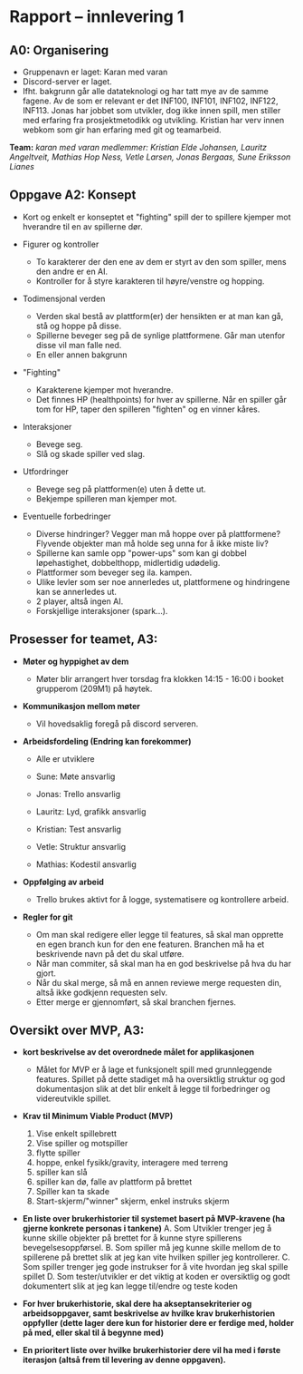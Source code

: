 # Rapport – innlevering 1

## A0: Organisering
* Gruppenavn er laget: Karan med varan
* Discord-server er laget.
* Ifht. bakgrunn går alle datateknologi og har tatt mye av de samme fagene. Av de som er relevant er det INF100, INF101, INF102, INF122, INF113. Jonas har jobbet som utvikler, dog ikke innen spill, men stiller med erfaring fra prosjektmetodikk og utvikling. Kristian har verv innen webkom som gir han erfaring med git og teamarbeid.

**Team:** *karan med varan* *medlemmer: Kristian Elde Johansen, Lauritz Angeltveit, Mathias Hop Ness, Vetle Larsen, Jonas Bergaas, Sune Eriksson Lianes*


## Oppgave A2: Konsept
* Kort og enkelt er konseptet et "fighting" spill der to spillere kjemper mot hverandre til en av spillerne dør. 

* Figurer og kontroller
    * To karakterer der den ene av dem er styrt av den som spiller, mens den andre er en AI.
    * Kontroller for å styre karakteren til høyre/venstre og hopping.

* Todimensjonal verden
    * Verden skal bestå av plattform(er) der hensikten er at man kan gå, stå og hoppe på disse.
    * Spillerne beveger seg på de synlige plattformene. Går man utenfor disse vil man falle ned.
    * En eller annen bakgrunn 

* "Fighting"
    * Karakterene kjemper mot hverandre.
    * Det finnes HP (healthpoints) for hver av spillerne. Når en spiller går tom for HP, taper den spilleren "fighten" og en vinner kåres.

* Interaksjoner
    * Bevege seg.
    * Slå og skade spiller ved slag.

* Utfordringer
    * Bevege seg på plattformen(e) uten å dette ut.
    * Bekjempe spilleren man kjemper mot.

* Eventuelle forbedringer
    * Diverse hindringer? Vegger man må hoppe over på plattformene? Flyvende objekter man må holde seg unna for å ikke miste liv?
    * Spillerne kan samle opp "power-ups" som kan gi dobbel løpehastighet, dobbelthopp, midlertidig udødelig.
    * Plattformer som beveger seg ila. kampen.
    * Ulike levler som ser noe annerledes ut, plattformene og hindringene kan se annerledes ut. 
    * 2 player, altså ingen AI.
    * Forskjellige interaksjoner (spark...).




## Prosesser for teamet, A3:

* **Møter og hyppighet av dem**
    * Møter blir arrangert hver torsdag fra klokken 14:15 - 16:00 i booket grupperom (209M1) på høytek. 

* **Kommunikasjon mellom møter**
    * Vil hovedsaklig foregå på discord serveren.

* **Arbeidsfordeling (Endring kan forekommer)**
    * Alle er utviklere

    * Sune: Møte ansvarlig
    * Jonas: Trello ansvarlig
    * Lauritz: Lyd, grafikk ansvarlig
    * Kristian: Test ansvarlig
    * Vetle: Struktur ansvarlig
    * Mathias: Kodestil ansvarlig

* **Oppfølging av arbeid**
    * Trello brukes aktivt for å logge, systematisere og kontrollere arbeid.

* **Regler for git**
    * Om man skal redigere eller legge til features, så skal man opprette en egen branch kun for den ene featuren. Branchen må ha et beskrivende navn på det du skal utføre. 
    * Når man commiter, så skal man ha en god beskrivelse på hva du har gjort.
    * Når du skal merge, så må en annen reviewe merge requesten din, altså ikke godkjenn requesten selv.
    * Etter merge er gjennomført, så skal branchen fjernes.

## Oversikt over MVP, A3:

* **kort beskrivelse av det overordnede målet for applikasjonen**
    * Målet for MVP er å lage et funksjonelt spill med grunnleggende features. Spillet på dette stadiget må ha oversiktlig struktur og god dokumentasjon slik at det blir enkelt å legge til forbedringer og videreutvikle spillet.
* **Krav til Minimum Viable Product (MVP)**
    1. Vise enkelt spillebrett
    2. Vise spiller og motspiller
    3. flytte spiller
    4. hoppe, enkel fysikk/gravity, interagere med terreng
    5. spiller kan slå
    6. spiller kan dø, falle av plattform på brettet
    7. Spiller kan ta skade
    8. Start-skjerm/"winner" skjerm, enkel instruks skjerm

* **En liste over brukerhistorier til systemet basert på MVP-kravene (ha gjerne konkrete personas i tankene)**
    A. Som Utvikler trenger jeg å kunne skille objekter på brettet for å kunne styre spillerens bevegelsesoppførsel. 
    B. Som spiller må jeg kunne skille mellom de to spillerene på brettet slik at jeg kan vite hvilken spiller jeg kontrollerer.
    C. Som spiller trenger jeg gode instrukser for å vite hvordan jeg skal spille spillet
    D. Som tester/utvikler er det viktig at koden er oversiktlig og godt dokumentert slik at jeg kan legge til/endre og teste koden
* **For hver brukerhistorie, skal dere ha akseptansekriterier og arbeidsoppgaver, samt beskrivelse av hvilke krav brukerhistorien oppfyller (dette lager dere kun for historier dere er ferdige med, holder på med, eller skal til å begynne med)**

* **En prioritert liste over hvilke brukerhistorier dere vil ha med i første iterasjon (altså frem til levering av denne oppgaven).**

 
